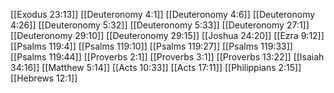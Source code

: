 [[Exodus 23:13]]
[[Deuteronomy 4:1]]
[[Deuteronomy 4:6]]
[[Deuteronomy 4:26]]
[[Deuteronomy 5:32]]
[[Deuteronomy 5:33]]
[[Deuteronomy 27:1]]
[[Deuteronomy 29:10]]
[[Deuteronomy 29:15]]
[[Joshua 24:20]]
[[Ezra 9:12]]
[[Psalms 119:4]]
[[Psalms 119:10]]
[[Psalms 119:27]]
[[Psalms 119:33]]
[[Psalms 119:44]]
[[Proverbs 2:1]]
[[Proverbs 3:1]]
[[Proverbs 13:22]]
[[Isaiah 34:16]]
[[Matthew 5:14]]
[[Acts 10:33]]
[[Acts 17:11]]
[[Philippians 2:15]]
[[Hebrews 12:1]]

